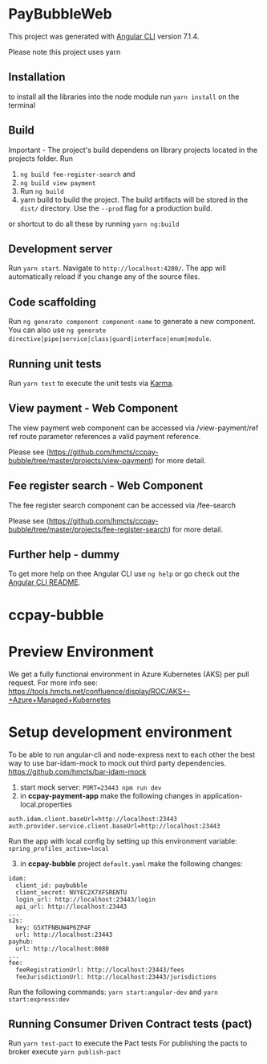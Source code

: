 # PayBubbleWeb

This project was generated with [Angular CLI](https://github.com/angular/angular-cli) version 7.1.4.

Please note this project uses yarn

## Installation

to install all the libraries into the node module run `yarn install` on the terminal

## Build

Important - The project's build dependens on library projects located in the projects folder. 
Run 
  1. `ng build fee-register-search` and 
  2. `ng build view payment` 
  3. Run `ng build` 
  4. yarn build
  to build the project. The build artifacts will be stored in the `dist/` directory. Use the `--prod` flag for a production build.

  or shortcut to do all these by running `yarn ng:build`

## Development server

Run `yarn start`. Navigate to `http://localhost:4200/`. The app will automatically reload if you change any of the source files.


## Code scaffolding

Run `ng generate component component-name` to generate a new component. You can also use `ng generate directive|pipe|service|class|guard|interface|enum|module`.

## Running unit tests

Run `yarn test` to execute the unit tests via [Karma](https://karma-runner.github.io).

## View payment - Web Component

The view payment web component can be accessed via /view-payment/ref
ref route parameter references a valid payment reference.

Please see (https://github.com/hmcts/ccpay-bubble/tree/master/projects/view-payment) for more detail.

## Fee register search - Web Component

The fee register search component can be accessed via /fee-search

Please see (https://github.com/hmcts/ccpay-bubble/tree/master/projects/fee-register-search) for more detail.

## Further help - dummy

To get more help on thee Angular CLI use `ng help` or go check out the [Angular CLI README](https://github.com/angular/angular-cli/blob/master/README.md).
# ccpay-bubble


# Preview Environment
We get a fully functional environment in Azure Kubernetes (AKS) per pull request. For more info see: https://tools.hmcts.net/confluence/display/ROC/AKS+-+Azure+Managed+Kubernetes

# Setup development environment

To be able to run angular-cli and node-express next to each other the best way to use bar-idam-mock to mock out third party dependencies. https://github.com/hmcts/bar-idam-mock

1. start mock server: `PORT=23443 npm run dev`
2. in **ccpay-payment-app** make the following changes in application-local.properties

```
auth.idam.client.baseUrl=http://localhost:23443
auth.provider.service.client.baseUrl=http://localhost:23443
```  

   Run the app with local config by setting up this environment variable: `spring_profiles_active=local`

3. in **ccpay-bubble** project `default.yaml` make the following changes:
```
idam:
  client_id: paybubble
  client_secret: NVYEC2X7XFSRENTU
  login_url: http://localhost:23443/login
  api_url: http://localhost:23443
...
s2s:
  key: G5XTFNBUW4P6ZP4F
  url: http://localhost:23443
payhub:
  url: http://localhost:8080
...
fee:
  feeRegistrationUrl: http://localhost:23443/fees
  feeJurisdictionUrl: http://localhost:23443/jurisdictions
```  

   Run the following commands: `yarn start:angular-dev` and `yarn start:express:dev`

## Running Consumer Driven Contract tests (pact)

Run `yarn test-pact` to execute the Pact tests 
For publishing the pacts to broker execute `yarn publish-pact`

